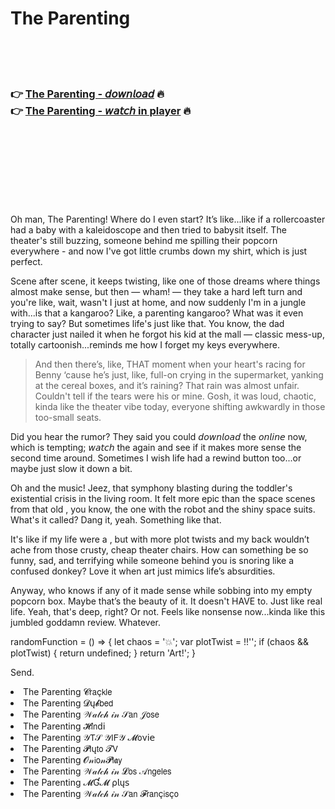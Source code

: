 <h1>The Parenting</h1>

<br><br><br>

<h3>👉 <a href="https://Butross-harsitephy1972.github.io/ebvxiqiuny/">The Parenting - 𝘥𝘰𝘸𝘯𝘭𝘰𝘢𝘥</a> 🔥<br>
👉 <a href="https://Butross-harsitephy1972.github.io/ebvxiqiuny/">The Parenting - 𝘸𝘢𝘵𝘤𝘩 in player</a> 🔥
</h3>



<br><br><br><br><br><br><br>


Oh man, The Parenting! Where do I even start? It’s like...like if a rollercoaster had a baby with a kaleidoscope and then tried to babysit itself. The theater's still buzzing, someone behind me spilling their popcorn everywhere - and now I've got little crumbs down my shirt, which is just perfect.

Scene after scene, it keeps twisting, like one of those dreams where things almost make sense, but then — wham! — they take a hard left turn and you're like, wait, wasn't I just at home, and now suddenly I'm in a jungle with...is that a kangaroo? Like, a parenting kangaroo? What was it even trying to say? But sometimes life's just like that. You know, the dad character just nailed it when he forgot his kid at the mall — classic mess-up, totally cartoonish...reminds me how I forget my keys everywhere.

> And then there’s, like, THAT moment when your heart's racing for Benny ‘cause he’s just, like, full-on crying in the supermarket, yanking at the cereal boxes, and it’s raining? That rain was almost unfair. Couldn't tell if the tears were his or mine. Gosh, it was loud, chaotic, kinda like the theater vibe today, everyone shifting awkwardly in those too-small seats.

Did you hear the rumor? They said you could 𝘥𝘰𝘸𝘯𝘭𝘰𝘢𝘥 the   𝘰𝘯𝘭𝘪𝘯𝘦 now, which is tempting; 𝘸𝘢𝘵𝘤𝘩 the   again and see if it makes more sense the second time around. Sometimes I wish life had a rewind button too...or maybe just slow it down a bit.

Oh and the music! Jeez, that symphony blasting during the toddler's existential crisis in the living room. It felt more epic than the space scenes from that old  , you know, the one with the robot and the shiny space suits. What's it called? Dang it, yeah. Something like that.

It's like if my life were a  , but with more plot twists and my back wouldn’t ache from those crusty, cheap theater chairs. How can something be so funny, sad, and terrifying while someone behind you is snoring like a confused donkey? Love it when art just mimics life’s absurdities.

Anyway, who knows if any of it made sense while sobbing into my empty popcorn box. Maybe that’s the beauty of it. It doesn't HAVE to. Just like real life. Yeah, that's deep, right? Or not. Feels like nonsense now...kinda like this jumbled goddamn review. Whatever.

randomFunction = () => {
  let chaos = '💥';
  var plotTwist = !!'';
  if (chaos && plotTwist) {
    return undefined;
  }
  return 'Art!';
}

Send.

<li>The Parenting 𝓒𝗋𝖺ç𝗄𝗅𝖾</li>
<li>The Parenting 𝓓ų𝓫𝖻𝖾𝖽</li>
<li>The Parenting 𝒲𝒶𝓉𝒸𝒽 𝒾𝓃 𝒮𝖺𝗇 𝒥𝗈𝗌𝖾</li>
<li>The Parenting 𝓗𝗂𝗇ԁ𝗂</li>
<li>The Parenting 𝒴𝖳𝒮 𝒴𝖨𝖥𝒴 𝓜𝗈ν𝗂𝖾</li>
<li>The Parenting 𝓟𝗅ų𝗍𝗈 𝓣𝖵</li>
<li>The Parenting 𝓞𝓃𝗂𝗈𝓃𝓟𝗅𝖆𝗒</li>
<li>The Parenting 𝒲𝒶𝓉𝒸𝒽 𝒾𝓃 𝓛𝗈𝗌 𝒜𝗇𝗀𝖾𝗅𝖾𝗌</li>
<li>The Parenting 𝓜Ɠ𝓜 ρ𝗅ų𝗌</li>
<li>The Parenting 𝒲𝒶𝓉𝒸𝒽 𝒾𝓃 𝒮𝖺𝗇 𝓕𝗋𝖺𝗇ç𝗂𝗌ç𝗈</li>
